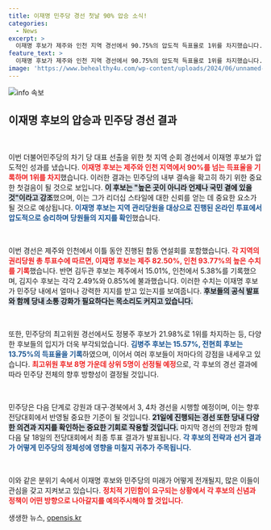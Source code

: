 ```yaml
---
title: 이재명 민주당 경선 첫날 90% 압승 소식!
categories:
  - News
excerpt: >
  이재명 후보가 제주와 인천 지역 경선에서 90.75%의 압도적 득표율로 1위를 차지했습니다. 국민 곁에 있을 것이라던 그의 캠페인이 주목받고 있습니다. 민주당 당 대표 선출 경선의 향방은 과연 어떻게 될까요? 클릭해보세요!
feature_text: >
  이재명 후보가 제주와 인천 지역 경선에서 90.75%의 압도적 득표율로 1위를 차지했습니다. 국민 곁에 있을 것이라던 그의 캠페인이 주목받고 있습니다. 민주당 당 대표 선출 경선의 향방은 과연 어떻게 될까요? 클릭해보세요!
image: 'https://www.behealthy4u.com/wp-content/uploads/2024/06/unnamed-file.png'
---
```


<p><img src="https://www.behealthy4u.com/wp-content/uploads/2024/06/unnamed-file.png" alt="info 속보" /></p>

<h2 data-ke-size="size26">이재명 후보의 압승과 민주당 경선 결과</h2>

<p data-ke-size="size16">&nbsp;</p>

<p>이번 더불어민주당의 차기 당 대표 선출을 위한 첫 지역 순회 경선에서 이재명 후보가 압도적인 성과를 냈습니다. <b><span style="color: #ee2323;">이재명 후보는 제주와 인천 지역에서 90%를 넘는 득표율을 기록하며 1위를 차지</span></b>했습니다. 이러한 결과는 민주당의 내부 결속을 확고히 하기 위한 중요한 첫걸음이 될 것으로 보입니다. <b><span style="background-color: #21538527;">이 후보는 "높은 곳이 아니라 언제나 국민 곁에 있을 것"이라고 강조</span></b>했으며, 이는 그가 리더십 스타일에 대한 신뢰를 얻는 데 중요한 요소가 될 것으로 예상됩니다. <b><span style="color: #1a5490;">이재명 후보는 지역 관리당원을 대상으로 진행된 온라인 투표에서 압도적으로 승리하며 당원들의 지지를 확인</span></b>했습니다.</p>

<p data-ke-size="size16">&nbsp;</p>

<p>이번 경선은 제주와 인천에서 이틀 동안 진행된 합동 연설회를 포함했습니다. <b><span style="color: #ee2323;">각 지역의 권리당원 총 투표수에 따르면, 이재명 후보는 제주 82.50%, 인천 93.77%의 높은 수치를 기록</span></b>했습니다. 반면 김두관 후보는 제주에서 15.01%, 인천에서 5.38%를 기록했으며, 김지수 후보는 각각 2.49%와 0.85%에 불과했습니다. 이러한 수치는 이재명 후보가 민주당 내에서 얼마나 강력한 지지를 받고 있는지를 보여줍니다. <b><span style="background-color: #21538527;">후보들의 공식 발표와 함께 당내 소통 강화가 필요하다는 목소리도 커지고 있습니다.</span></b></p>

<p data-ke-size="size16">&nbsp;</p>

<p>또한, 민주당의 최고위원 경선에서도 정봉주 후보가 21.98%로 1위를 차지하는 등, 다양한 후보들의 입지가 더욱 부각되었습니다. <b><span style="color: #1a5490;">김병주 후보는 15.57%, 전현희 후보는 13.75%의 득표율을 기록</span></b>하였으며, 이어서 여러 후보들이 저마다의 강점을 내세우고 있습니다. <b><span style="color: #ee2323;">최고위원 후보 8명 가운데 상위 5명이 선정될 예정</span></b>으로, 각 후보의 경선 결과에 따라 민주당 전체의 향후 방향성이 결정될 것입니다. </p>

<p data-ke-size="size16">&nbsp;</p>

<p>민주당은 다음 단계로 강원과 대구·경북에서 3, 4차 경선을 시행할 예정이며, 이는 향후 전당대회에서 반영될 중요한 기준이 될 것입니다. <b><span style="background-color: #21538527;">21일에 진행되는 경선 또한 당내 다양한 의견과 지지를 확인하는 중요한 기회로 작용할 것입니다.</span></b> 마지막 경선의 전망과 함께 다음 달 18일의 전당대회에서 최종 투표 결과가 발표됩니다. <b><span style="color: #1a5490;">각 후보의 전략과 선거 결과가 어떻게 민주당의 정체성에 영향을 미칠지 귀추가 주목됩니다.</span></b></p>

<p data-ke-size="size16">&nbsp;</p>

<p>이와 같은 분위기 속에서 이재명 후보와 민주당의 미래가 어떻게 전개될지, 많은 이들이 관심을 갖고 지켜보고 있습니다. <b><span style="color: #ee2323;">정치적 기민함이 요구되는 상황에서 각 후보의 신념과 정책이 어떤 방향으로 나아갈지를 예의주시해야 할 것입니다.</span></b></p>
생생한 뉴스, <a href="https://opensis.kr" rel="dofollow">opensis.kr</a>


